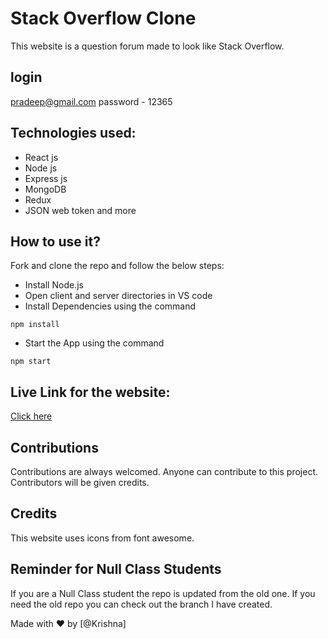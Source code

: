 # Stack Overflow Clone

This website is a question forum made to look like Stack Overflow.

## login
pradeep@gmail.com
password - 12365

## Technologies used:

- React js
- Node js
- Express js
- MongoDB
- Redux
- JSON web token and more

## How to use it?

Fork and clone the repo and follow the below steps:

- Install Node.js
- Open client and server directories in VS code
- Install Dependencies using the command

```
npm install
```

- Start the App using the command

```
npm start
```

## Live Link for the website:

[Click here](https://stack-overflow-krish.netlify.app/)

## Contributions

Contributions are always welcomed. Anyone can contribute to this project. Contributors will be given credits.

## Credits

This website uses icons from font awesome.

## Reminder for Null Class Students

If you are a Null Class student the repo is updated from the old one. If you need the old repo you can check out the branch I have created.

Made with ❤️ by [@Krishna]
